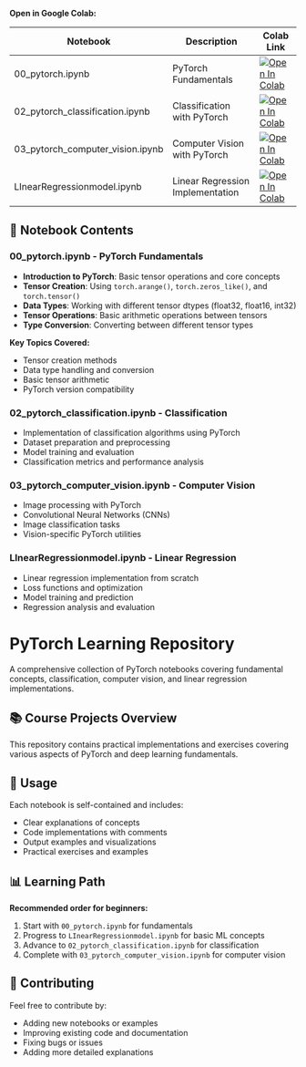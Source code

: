 **Open in Google Colab:**

| Notebook | Description | Colab Link |
|----------|-------------|------------|
| 00_pytorch.ipynb | PyTorch Fundamentals | [![Open In Colab](https://colab.research.google.com/assets/colab-badge.svg)](https://colab.research.google.com/github/anandvardhan09/PyTorch/blob/main/00_pytorch.ipynb) |
| 02_pytorch_classification.ipynb | Classification with PyTorch | [![Open In Colab](https://colab.research.google.com/assets/colab-badge.svg)](https://colab.research.google.com/github/anandvardhan09/PyTorch/blob/main/02_pytorch_classification.ipynb) |
| 03_pytorch_computer_vision.ipynb | Computer Vision with PyTorch | [![Open In Colab](https://colab.research.google.com/assets/colab-badge.svg)](https://colab.research.google.com/github/anandvardhan09/PyTorch/blob/main/03_pytorch_computer_vision.ipynb) |
| LInearRegressionmodel.ipynb | Linear Regression Implementation | [![Open In Colab](https://colab.research.google.com/assets/colab-badge.svg)](https://colab.research.google.com/github/anandvardhan09/PyTorch/blob/main/LInearRegressionmodel.ipynb) |

## 📖 Notebook Contents

### 00_pytorch.ipynb - PyTorch Fundamentals
- **Introduction to PyTorch**: Basic tensor operations and core concepts
- **Tensor Creation**: Using `torch.arange()`, `torch.zeros_like()`, and `torch.tensor()`
- **Data Types**: Working with different tensor dtypes (float32, float16, int32)
- **Tensor Operations**: Basic arithmetic operations between tensors
- **Type Conversion**: Converting between different tensor types

**Key Topics Covered:**
- Tensor creation methods
- Data type handling and conversion
- Basic tensor arithmetic
- PyTorch version compatibility

### 02_pytorch_classification.ipynb - Classification
- Implementation of classification algorithms using PyTorch
- Dataset preparation and preprocessing
- Model training and evaluation
- Classification metrics and performance analysis

### 03_pytorch_computer_vision.ipynb - Computer Vision
- Image processing with PyTorch
- Convolutional Neural Networks (CNNs)
- Image classification tasks
- Vision-specific PyTorch utilities

### LInearRegressionmodel.ipynb - Linear Regression
- Linear regression implementation from scratch
- Loss functions and optimization
- Model training and prediction
- Regression analysis and evaluation



# PyTorch Learning Repository

A comprehensive collection of PyTorch notebooks covering fundamental concepts, classification, computer vision, and linear regression implementations.

## 📚 Course Projects Overview

This repository contains practical implementations and exercises covering various aspects of PyTorch and deep learning fundamentals.


## 📝 Usage

Each notebook is self-contained and includes:
- Clear explanations of concepts
- Code implementations with comments
- Output examples and visualizations
- Practical exercises and examples


## 📊 Learning Path

**Recommended order for beginners:**
1. Start with `00_pytorch.ipynb` for fundamentals
2. Progress to `LInearRegressionmodel.ipynb` for basic ML concepts
3. Advance to `02_pytorch_classification.ipynb` for classification
4. Complete with `03_pytorch_computer_vision.ipynb` for computer vision

## 🤝 Contributing

Feel free to contribute by:
- Adding new notebooks or examples
- Improving existing code and documentation
- Fixing bugs or issues
- Adding more detailed explanations


